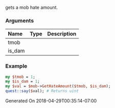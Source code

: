 gets a mob hate amount.
### Arguments
**Name**|**Type**|**Description**
:---|:---|:---
tmob||
is_dam||

### Example

```perl
my $tmob = 1;
my $is_dam = 1;
my $val = $mob->GetHateAmount($tmob, $is_dam);
quest::say($val); # Returns uint
```


Generated On 2018-04-29T00:35:14-07:00